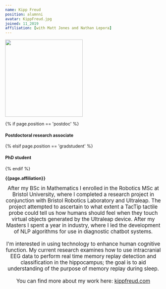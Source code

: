 ```yaml
---
name: Kipp Freud
position: alumnni
avatar: KippFreud.jpg
joined: 11_2019
affiliation: [with Matt Jones and Nathan Lepora]
---
```


<img width="250" src="{{site.baseurl}}/images/people/{{page.avatar}}" data-action="zoom">

 {% if page.position == 'postdoc' %}
<h4>Postdoctoral research associate</h4>
 {% elsif page.position == 'gradstudent' %}
<h4>PhD student</h4>
 {% endif %}

<b>{{page.affiliation}}</b>

<header class="masthead text-justify" style="font-size:120%">
After my BSc in Mathematics I enrolled in the Robotics MSc at Bristol University, where I completed a research project in conjunction with Bristol Robotics Laboratory and Ultraleap. The project attempted to ascertain to what extent a TacTip tactile probe could tell us how humans should feel when they touch virtual objects generated by the Ultraleap device. After my Masters I spent a year in industry, where I led the development of NLP algorithms for use in diagnostic chatbot systems.
<br><br>
I'm interested in using technology to enhance human cognitive function. My current research examines how to use intracranial EEG data to perform real time memory replay detection and classification in the hippocampus; the goal is to aid understanding of the purpose of memory replay during sleep.
<br><br>
You can find more about my work here: <a href="http://kippfreud.com">kippfreud.com</a>
<br><br>
<br><br>
</header>
